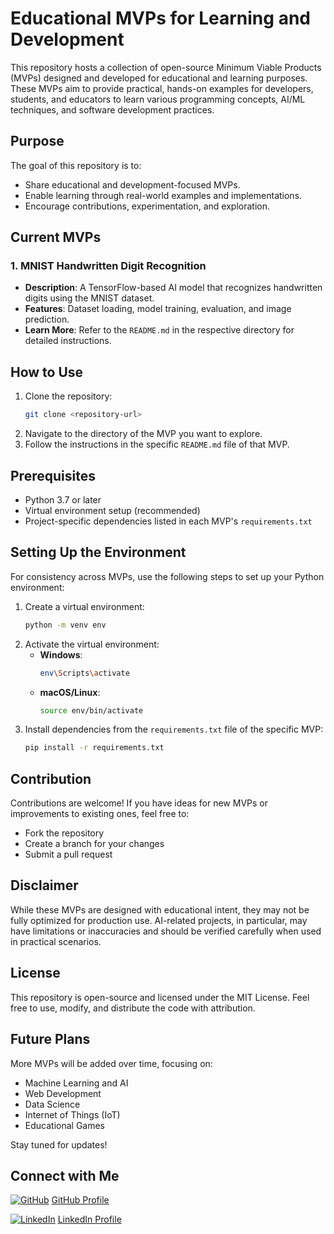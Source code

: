 # Educational MVPs for Learning and Development

This repository hosts a collection of open-source Minimum Viable Products (MVPs) designed and developed for educational and learning purposes. These MVPs aim to provide practical, hands-on examples for developers, students, and educators to learn various programming concepts, AI/ML techniques, and software development practices.

## Purpose
The goal of this repository is to:
- Share educational and development-focused MVPs.
- Enable learning through real-world examples and implementations.
- Encourage contributions, experimentation, and exploration.

## Current MVPs
### 1. **MNIST Handwritten Digit Recognition**
   - **Description**: A TensorFlow-based AI model that recognizes handwritten digits using the MNIST dataset.
   - **Features**: Dataset loading, model training, evaluation, and image prediction.
   - **Learn More**: Refer to the `README.md` in the respective directory for detailed instructions.

## How to Use
1. Clone the repository:
   ```bash
   git clone <repository-url>
   ```
2. Navigate to the directory of the MVP you want to explore.
3. Follow the instructions in the specific `README.md` file of that MVP.

## Prerequisites
- Python 3.7 or later
- Virtual environment setup (recommended)
- Project-specific dependencies listed in each MVP's `requirements.txt`

## Setting Up the Environment
For consistency across MVPs, use the following steps to set up your Python environment:

1. Create a virtual environment:
   ```bash
   python -m venv env
   ```
2. Activate the virtual environment:
   - **Windows**:
     ```bash
     env\Scripts\activate
     ```
   - **macOS/Linux**:
     ```bash
     source env/bin/activate
     ```
3. Install dependencies from the `requirements.txt` file of the specific MVP:
   ```bash
   pip install -r requirements.txt
   ```

## Contribution
Contributions are welcome! If you have ideas for new MVPs or improvements to existing ones, feel free to:
- Fork the repository
- Create a branch for your changes
- Submit a pull request

## Disclaimer
While these MVPs are designed with educational intent, they may not be fully optimized for production use. AI-related projects, in particular, may have limitations or inaccuracies and should be verified carefully when used in practical scenarios.

## License
This repository is open-source and licensed under the MIT License. Feel free to use, modify, and distribute the code with attribution.

## Future Plans
More MVPs will be added over time, focusing on:
- Machine Learning and AI
- Web Development
- Data Science
- Internet of Things (IoT)
- Educational Games

Stay tuned for updates!

## Connect with Me
[![GitHub](https://cdn.jsdelivr.net/npm/simple-icons@v9/icons/github.svg)](https://github.com/salamalsam) [GitHub Profile](https://github.com/salamalsam)

[![LinkedIn](https://cdn.jsdelivr.net/npm/simple-icons@v9/icons/linkedin.svg)](https://www.linkedin.com/in/salamaslamofficial/) [LinkedIn Profile](https://www.linkedin.com/in/salamaslamofficial/)

